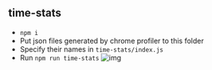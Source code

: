 ## time-stats
* `npm i`
* Put json files generated by chrome profiler to this folder
* Specify their names in `time-stats/index.js`
* Run `npm run time-stats`
![img](images/img.png)
